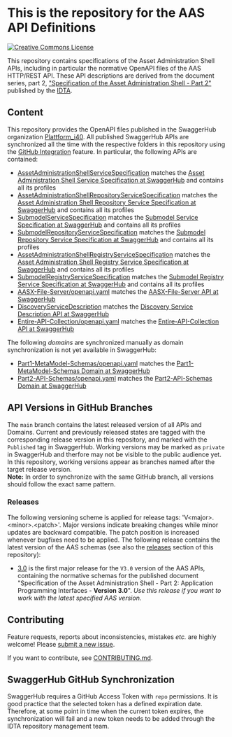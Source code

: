 # This is the repository for the AAS API Definitions

[![Creative Commons License](
https://licensebuttons.net/l/by/4.0/88x31.png
)](
https://creativecommons.org/licenses/by/4.0/
)

This repository contains specifications of the Asset Administration Shell APIs, including in particular the normative OpenAPI files of the AAS HTTP/REST API.
These API descriptions are derived from the document series, part 2,
["Specification of the Asset Administration Shell - Part 2"](
https://industrialdigitaltwin.org/en/content-hub/
) published by the [IDTA](https://industrialdigitaltwin.org/en/).



## Content
This repository provides the OpenAPI files published in the SwaggerHub organization [Plattform_i40](https://app.swaggerhub.com/search?owner=Plattform_i40).
All published SwaggerHub APIs are synchronized all the time with the respective folders in this repository using the [GitHub Integration](https://support.smartbear.com/swaggerhub/docs/integrations/github-sync.html) feature. In particular, the following APIs are contained:
* [AssetAdministrationShellServiceSpecification](./AssetAdministrationShellServiceSpecification) matches the [Asset Administration Shell Service Specification at SwaggerHub](https://app.swaggerhub.com/apis/Plattform_i40/AssetAdministrationShellServiceSpecification) and contains all its profiles
* [AssetAdministrationShellRepositoryServiceSpecification](./AssetAdministrationShellRepositoryServiceSpecification) matches the [Asset Administration Shell Repository Service Specification at SwaggerHub](https://app.swaggerhub.com/apis/Plattform_i40/AssetAdministrationShellRepositoryServiceSpecification) and contains all its profiles
* [SubmodelServiceSpecification](./SubmodelServiceSpecification) matches the [Submodel Service Specification at SwaggerHub](https://app.swaggerhub.com/apis/Plattform_i40/SubmodelServiceSpecification) and contains all its profiles
* [SubmodelRepositoryServiceSpecification](./SubmodelRepositoryServiceSpecification) matches the [Submodel Repository Service Specification at SwaggerHub](https://app.swaggerhub.com/apis/Plattform_i40/SubmodelRepositoryServiceSpecification) and contains all its profiles
* [AssetAdministrationShellRegistryServiceSpecification](./AssetAdministrationShellRegistryServiceSpecification) matches the [Asset Administration Shell Registry Service Specification at SwaggerHub](https://app.swaggerhub.com/apis/Plattform_i40/AssetAdministrationShellRegistryServiceSpecification) and contains all its profiles
* [SubmodelRegistryServiceSpecification](./SubmodelRegistryServiceSpecification) matches the [Submodel Registry Service Specification at SwaggerHub](https://app.swaggerhub.com/apis/Plattform_i40/SubmodelRegistryServiceSpecification) and contains all its profiles
* [AASX-File-Server/openapi.yaml](./AASX-File-Server/openapi.yaml) matches the [AASX-File-Server API at SwaggerHub](https://app.swaggerhub.com/apis/Plattform_i40/AASX-File-Server)
* [DiscoveryServiceDescription](./DiscoveryServiceDescription) matches the [Discovery Service Description API at SwaggerHub](https://app.swaggerhub.com/apis/Plattform_i40/DiscoveryServiceDescription)
* [Entire-API-Collection/openapi.yaml](./Entire-API-Collection/openapi.yaml) matches the [Entire-API-Collection API at SwaggerHub](https://app.swaggerhub.com/apis/Plattform_i40/Entire-API-Collection)

The following *domains* are synchronized manually as domain synchronization is not yet available in SwaggerHub:
* [Part1-MetaModel-Schemas/openapi.yaml](./Part1-MetaModel-Schemas/openapi.yaml) matches the [Part1-MetaModel-Schemas Domain at SwaggerHub](https://app.swaggerhub.com/domains/Plattform_i40/Part1-MetaModel-Schemas)
* [Part2-API-Schemas/openapi.yaml](./Part2-API-Schemas/openapi.yaml) matches the [Part2-API-Schemas Domain at SwaggerHub](https://app.swaggerhub.com/domains/Plattform_i40/Part2-API-Schemas)



## API Versions in GitHub Branches

The `main` branch contains the latest released version of all APIs and Domains. Current and previously released states are tagged with the corresponding release version in this repository, and marked with the `Published` tag in SwaggerHub.
Working versions may be marked as `private` in SwaggerHub and therfore may not be visible to the public audience yet. In this repository, working versions appear as branches named after the target release version.  
**Note:** In order to synchronize with the same GitHub branch, all versions should follow the exact same pattern.

### Releases

The following versioning scheme is applied for release tags: 'V\<major>.\<minor>.\<patch>'. 
Major versions indicate breaking changes while minor updates are backward compatible.
The patch position is increased whenever bugfixes need to be applied. 
The following release contains the latest version of the AAS schemas (see also the [releases](https://github.com/admin-shell-io/aas-specs-api/releases) section of this repository):
* [3.0](https://github.com/admin-shell-io/aas-specs/releases/tag/V3.0) is the first major release for the `V3.0` version of the AAS APIs, containing the normative schemas for the published document "Specification of the Asset Administration Shell - Part 2: Application Programming Interfaces - **Version 3.0**". *Use this release if you want to work with the latest specified AAS version.*


## Contributing

Feature requests, reports about inconsistencies, mistakes *etc.* are highly
welcome! Please [submit a new issue](
https://github.com/admin-shell-io/aas-specs-api/issues/new/choose
).

If you want to contribute, see [CONTRIBUTING.md](CONTRIBUTING.md).



## SwaggerHub GitHub Synchronization

SwaggerHub requires a GitHub Access Token with `repo` permissions. It is good practice that the selected token has a defined expiration date. Therefore, at some point in time when the current token expires, the synchronization will fail and a new token needs to be added through the IDTA repository management team.
